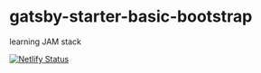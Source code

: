 # gatsby-starter-basic-bootstrap

learning JAM stack

[![Netlify Status](https://api.netlify.com/api/v1/badges/a2401287-95b5-437d-91fa-b07d24ee48c6/deploy-status)](https://app.netlify.com/sites/zealous-hodgkin-2e0be7/deploys)